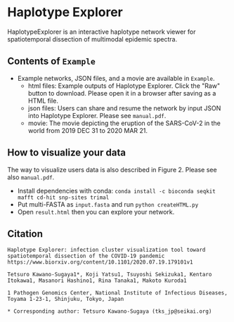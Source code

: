 # Haplotype Explorer

HaplotypeExplorer is an interactive haplotype network viewer for spatiotemporal dissection of multimodal epidemic spectra.

## Contents of `Example` 

- Example networks, JSON files, and a movie are available in `Example`.
  - html files: Example outputs of Haplotype Explorer. Click the "Raw" button to download. Please open it in a browser after saving as a HTML file.
  - json files: Users can share and resume the network by input JSON into Haplotype Explorer. Please see `manual.pdf`.
  - movie: The movie depicting the eruption of the SARS-CoV-2 in the world from 2019 DEC 31 to 2020 MAR 21. 

## How to visualize your data

The way to visualize users data is also described in Figure 2. Please see also `manual.pdf`.

- Install dependencies with conda: `conda install -c bioconda seqkit mafft cd-hit snp-sites trimal`
- Put multi-FASTA as `input.fasta` and run `python createHTML.py`
- Open `result.html` then you can explore your network.

## Citation

```
Haplotype Explorer: infection cluster visualization tool toward spatiotemporal dissection of the COVID-19 pandemic
https://www.biorxiv.org/content/10.1101/2020.07.19.179101v1

Tetsuro Kawano-Sugaya1*, Koji Yatsu1, Tsuyoshi Sekizuka1, Kentaro Itokawa1, Masanori Hashino1, Rina Tanaka1, Makoto Kuroda1

1 Pathogen Genomics Center, National Institute of Infectious Diseases, Toyama 1-23-1, Shinjuku, Tokyo, Japan

* Corresponding author: Tetsuro Kawano-Sugaya (tks_jp@seikai.org)
```
